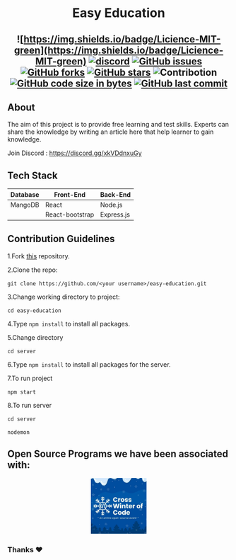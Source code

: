 <h1 align="center">Easy Education </h1>
<h2 align="center">

![https://img.shields.io/badge/Licience-MIT-green](https://img.shields.io/badge/Licience-MIT-green)
[![discord](https://img.shields.io/badge/Chat-on%20discord-red)](https://discord.gg/xkVDdnxuGy)
[![GitHub issues](https://img.shields.io/github/issues/luckykumarirai/easy-education?style=plastic)](https://github.com/luckykumarirai/easy-education/issues)
[![GitHub forks](https://img.shields.io/github/forks/luckykumarirai/easy-education)](https://github.com/luckykumarirai/easy-education/network)
[![GitHub stars](https://img.shields.io/github/stars/luckykumarirai/easy-education?style=plastic)](https://github.com/luckykumarirai/easy-education/pulls)
![Contribotion](https://img.shields.io/badge/Contribution-Welcome-brightgreen)
[![GitHub code size in bytes](https://img.shields.io/github/languages/code-size/luckykumarirai/easy-education?logo=github)](https://github.com/hound77/jwoc-archive) [![GitHub last commit](https://img.shields.io/github/last-commit/luckykumarirai/easy-education?logo=git&logoColor=white)](https://github.com/luckykumarirai/easy-education/commits/master)

</h2>

## About
The aim of this project is to provide free learning and test skills. Experts can share the knowledge by writing an article here that help learner to gain knowledge.

Join Discord : https://discord.gg/xkVDdnxuGy

## Tech Stack

| Database | Front-End | Back-End   |
| -------- | --------- | ---------- |
| MangoDB   | React      | Node.js    |
| &nbsp;   | React-bootstrap | Express.js |

## Contribution Guidelines

1.Fork [this](https://github.com/luckykumarirai/easy-education.git) repository.

2.Clone the repo:

```
git clone https://github.com/<your username>/easy-education.git
```

3.Change working directory to project:
```
cd easy-education
```

4.Type ``npm install`` to install all packages. 

5.Change directory 

```
cd server
```
6.Type ```npm install``` to install all packages for the server.

7.To run project

```
npm start
```
8.To run server

```
cd server
```
```
nodemon
```
## Open Source Programs we have been associated with: 

<p align="center">
<a href="https://crosswoc.ieeedtu.in/"><img src="./readme_assets/crosswoc.png" width="25%"></a>
</p>

### Thanks :heart:

